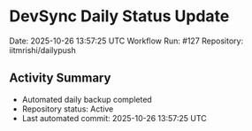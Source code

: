 # DevSync Daily Status Update
Date: 2025-10-26 13:57:25 UTC
Workflow Run: #127
Repository: iitmrishi/dailypush

## Activity Summary
- Automated daily backup completed
- Repository status: Active
- Last automated commit: 2025-10-26 13:57:25 UTC
